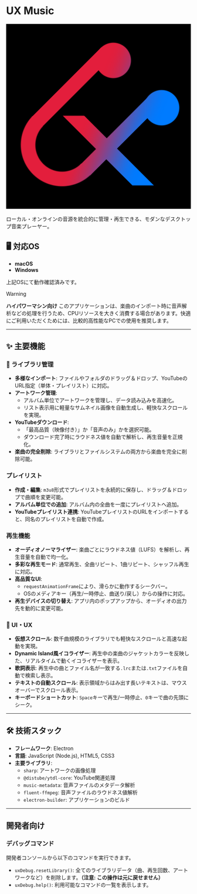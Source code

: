 # UX Music

[![icon](./src/renderer/assets/ux-music-icon.png)](./src/renderer/assets/ux-music-icon.png)

ローカル・オンラインの音源を統合的に管理・再生できる、モダンなデスクトップ音楽プレーヤー。

## 🖥️ 対応OS

-   **macOS**
-   **Windows**

上記OSにて動作確認済みです。

> [!WARNING]
> **ハイパワーマシン向け**
> このアプリケーションは、楽曲のインポート時に音声解析などの処理を行うため、CPUリソースを大きく消費する場合があります。快適にご利用いただくためには、比較的高性能なPCでの使用を推奨します。

---

## ✨ 主要機能

### 🎵 ライブラリ管理

-   **多様なインポート**: ファイルやフォルダのドラッグ＆ドロップ、YouTubeのURL指定（単体・プレイリスト）に対応。
-   **アートワーク管理**:
    -   アルバム単位でアートワークを管理し、データ読み込みを高速化。
    -   リスト表示用に軽量なサムネイル画像を自動生成し、軽快なスクロールを実現。
-   **YouTubeダウンロード**:
    -   「最高品質（映像付き）」か「音声のみ」かを選択可能。
    -   ダウンロード完了時にラウドネス値を自動で解析し、再生音量を正規化。
-   **楽曲の完全削除**: ライブラリとファイルシステムの両方から楽曲を完全に削除可能。

### プレイリスト

-   **作成・編集**: `m3u8`形式でプレイリストを永続的に保存し、ドラッグ＆ドロップで曲順を変更可能。
-   **アルバム単位での追加**: アルバム内の全曲を一度にプレイリストへ追加。
-   **YouTubeプレイリスト連携**: YouTubeプレイリストのURLをインポートすると、同名のプレイリストを自動で作成。

### 再生機能

-   **オーディオノーマライザー**: 楽曲ごとにラウドネス値（LUFS）を解析し、再生音量を自動で均一化。
-   **多彩な再生モード**: 通常再生、全曲リピート、1曲リピート、シャッフル再生に対応。
-   **高品質なUI**:
    -   `requestAnimationFrame`により、滑らかに動作するシークバー。
    -   OSのメディアキー（再生/一時停止、曲送り/戻し）からの操作に対応。
-   **再生デバイスの切り替え**: アプリ内のポップアップから、オーディオの出力先を動的に変更可能。

### 🎨 UI・UX

-   **仮想スクロール**: 数千曲規模のライブラリでも軽快なスクロールと高速な起動を実現。
-   **Dynamic Island風イコライザー**: 再生中の楽曲のジャケットカラーを反映した、リアルタイムで動くイコライザーを表示。
-   **歌詞表示**: 再生中の曲とファイル名が一致する`.lrc`または`.txt`ファイルを自動で検索し表示。
-   **テキストの自動スクロール**: 表示領域からはみ出す長いテキストは、マウスオーバーでスクロール表示。
-   **キーボードショートカット**: `Space`キーで再生/一時停止、`0`キーで曲の先頭にシーク。

---

## 🛠️ 技術スタック

-   **フレームワーク**: Electron
-   **言語**: JavaScript (Node.js), HTML5, CSS3
-   **主要ライブラリ**:
    -   `sharp`: アートワークの画像処理
    -   `@distube/ytdl-core`: YouTube関連処理
    -   `music-metadata`: 音声ファイルのメタデータ解析
    -   `fluent-ffmpeg`: 音声ファイルのラウドネス値解析
    -   `electron-builder`: アプリケーションのビルド

---

## 開発者向け

### デバッグコマンド

開発者コンソールから以下のコマンドを実行できます。

-   `uxDebug.resetLibrary()`: 全てのライブラリデータ（曲、再生回数、アートワークなど）を削除します。**（注意: この操作は元に戻せません）**
-   `uxDebug.help()`: 利用可能なコマンドの一覧を表示します。
